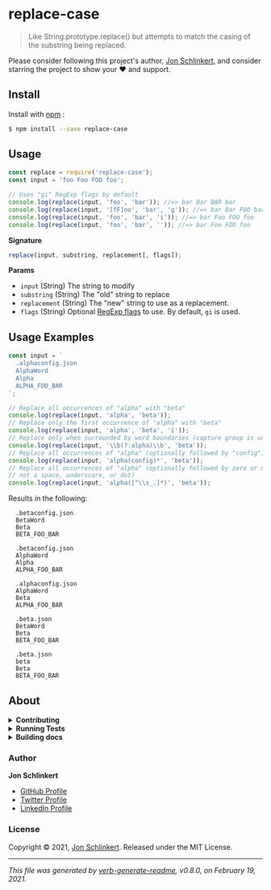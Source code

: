 # replace-case

> Like String.prototype.replace() but attempts to match the casing of the substring being replaced.

Please consider following this project's author, [Jon Schlinkert](https://github.com/jonschlinkert), and consider starring the project to show your :heart: and support.

## Install

Install with [npm](https://www.npmjs.com/) :

```sh
$ npm install --save replace-case
```

## Usage

```js
const replace = require('replace-case');
const input = 'foo Foo FOO foo';

// Uses "gi" RegExp flags by default
console.log(replace(input, 'foo', 'bar')); //=> bar Bar BAR bar
console.log(replace(input, '[fF]oo', 'bar', 'g')); //=> bar Bar FOO bar
console.log(replace(input, 'foo', 'bar', 'i')); //=> bar Foo FOO foo
console.log(replace(input, 'foo', 'bar', '')); //=> bar Foo FOO foo
```

**Signature**

```js
replace(input, substring, replacement[, flags]);
```

**Params**

* `input` (String) The string to modify
* `substring` (String) The "old" string to replace
* `replacement` (String) The "new" string to use as a replacement.
* `flags` (String) Optional [RegExp flags](https://developer.mozilla.org/en-US/docs/Web/JavaScript/Guide/Regular_Expressions#Advanced_searching_with_flags_2) to use. By default, `gi` is used.

## Usage Examples

```js
const input = `
  .alphaconfig.json
  AlphaWord
  Alpha
  ALPHA_FOO_BAR
`;

// Replace all occurrences of "alpha" with "beta"
console.log(replace(input, 'alpha', 'beta'));
// Replace only the first occurrence of "alpha" with "beta"
console.log(replace(input, 'alpha', 'beta', 'i'));
// Replace only when surrounded by word boundaries (capture group is unecessary and is only for clarity)
console.log(replace(input, '\\b(?:alpha)\\b', 'beta'));
// Replace all occurrences of "alpha" (optionally followed by "config") with "beta"
console.log(replace(input, 'alpha(config)*', 'beta'));
// Replace all occurrences of "alpha" (optionally followed by zero or more characters that are
// not a space, underscore, or dot)
console.log(replace(input, 'alpha([^\\s_.]*)', 'beta'));
```

Results in the following:

```
  .betaconfig.json
  BetaWord
  Beta
  BETA_FOO_BAR

  .betaconfig.json
  AlphaWord
  Alpha
  ALPHA_FOO_BAR

  .alphaconfig.json
  AlphaWord
  Beta
  ALPHA_FOO_BAR

  .beta.json
  BetaWord
  Beta
  BETA_FOO_BAR

  .beta.json
  beta
  Beta
  BETA_FOO_BAR
```

## About

<details>
<summary><strong>Contributing</strong></summary>

Pull requests and stars are always welcome. For bugs and feature requests, [please create an issue](../../issues/new).

</details>

<details>
<summary><strong>Running Tests</strong></summary>

Running and reviewing unit tests is a great way to get familiarized with a library and its API. You can install dependencies and run tests with the following command:

```sh
$ npm install && npm test
```

</details>

<details>
<summary><strong>Building docs</strong></summary>

_(This project's readme.md is generated by [verb](https://github.com/verbose/verb-generate-readme), please don't edit the readme directly. Any changes to the readme must be made in the [.verb.md](.verb.md) readme template.)_

To generate the readme, run the following command:

```sh
$ npm install -g verbose/verb#dev verb-generate-readme && verb
```

</details>

### Author

**Jon Schlinkert**

* [GitHub Profile](https://github.com/jonschlinkert)
* [Twitter Profile](https://twitter.com/jonschlinkert)
* [LinkedIn Profile](https://linkedin.com/in/jonschlinkert)

### License

Copyright © 2021, [Jon Schlinkert](https://github.com/jonschlinkert).
Released under the MIT License.

***

_This file was generated by [verb-generate-readme](https://github.com/verbose/verb-generate-readme), v0.8.0, on February 19, 2021._